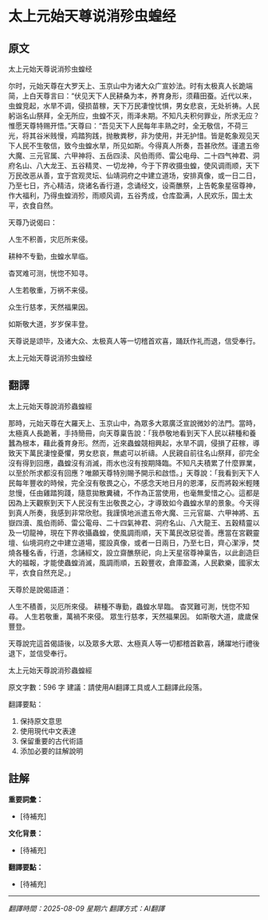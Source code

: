 # 太上元始天尊说消殄虫蝗经

## 原文

太上元始天尊说消殄虫蝗经

尔时，元始天尊在大罗天上、玉京山中为诸大众广宣妙法。时有太极真人长跪端简，上白天尊言曰：“伏见天下人民耕桑为本，养育身形，须藉田蚕。近代以来，虫蝗竞起，水旱不调，侵损苗稼，天下万民凄惶忧惧，男女悲哀，无处祈祷。人民躬诣名山祭拜，全无所应，虫蝗不灭，雨泽未期。不知凡夫积何罪业，所求无应？惟愿天尊特赐开悟。”天尊曰：“吾见天下人民每年丰熟之时，全无敬信，不荷三光，将其谷米贱慢，鸡踏狗践，抛散粪秽，非为使用，并无护惜。皆是乾象观见天下人民不生敬信，致今虫蝗水旱，所见如斯。今得真人所奏，吾甚欣然。谨遣五帝大魔、三元官属、六甲神将、五岳四渎、风伯雨师、雷公电母、二十四气神君、洞府名山、八大龙王、五谷精灵、一切龙神，今于下界收摄虫蝗，使风调雨顺，天下万民改恶从善，宜于宫观灵坛、仙靖洞府之中建立道场，安排真像，或一日二日，乃至七日，齐心精洁，烧诸名香行道，念诵经文，设斋醮祭，上告乾象星宿尊神，作大福利，乃得虫蝗消殄，雨顺风调，五谷秀成，仓库盈满，人民欢乐，国土太平，衣食自然。

天尊乃说偈曰：

人生不积善，灾厄所来侵。

耕种不专勤，虫蝗水旱临。

杳冥难可测，恍惚不知寻。

人生若敬重，万祸不来侵。

众生行慈孝，天然福果因。

如斯敬大道，岁岁保丰登。

天尊说是颂毕，及诸大众、太极真人等一切稽首欢喜，踊跃作礼而退，信受奉行。

太上元始天尊说消殄虫蝗经

## 翻譯

太上元始天尊說消殄蟲蝗經

那時，元始天尊在大羅天上、玉京山中，為眾多大眾廣泛宣說微妙的法門。當時，太極真人長跪著，手持簡冊，向天尊稟告說：「我恭敬地看到天下人民以耕種和養蠶為根本，藉此養育身形。然而，近來蟲蝗競相興起，水旱不調，侵損了莊稼，導致天下萬民淒惶憂懼，男女悲哀，無處可以祈禱。人民親自前往名山祭拜，卻完全沒有得到回應，蟲蝗沒有消滅，雨水也沒有按期降臨。不知凡夫積累了什麼罪業，以至於所求都沒有回應？唯願天尊特別賜予開示和啟悟。」天尊說：「我看到天下人民每年豐收的時候，完全沒有敬畏之心，不感念天地日月的恩澤，反而將穀米輕賤怠慢，任由雞踏狗踐，隨意拋散糞穢，不作為正當使用，也毫無愛惜之心。這都是因為上天觀察到天下人民沒有生出敬畏之心，才導致如今蟲蝗水旱的景象。今天得到真人所奏，我感到非常欣慰。我謹慎地派遣五帝大魔、三元官屬、六甲神將、五嶽四瀆、風伯雨師、雷公電母、二十四氣神君、洞府名山、八大龍王、五穀精靈以及一切龍神，現在下界收攝蟲蝗，使風調雨順，天下萬民改惡從善。應當在宮觀靈壇、仙境洞府之中建立道場，擺設真像，或者一日兩日，乃至七日，齊心潔淨，焚燒各種名香，行道，念誦經文，設立齋醮祭祀，向上天星宿尊神稟告，以此創造巨大的福報，才能使蟲蝗消滅，風調雨順，五穀豐收，倉庫盈滿，人民歡樂，國家太平，衣食自然充足。」

天尊於是說偈語道：

人生不積善，災厄所來侵。
耕種不專勤，蟲蝗水旱臨。
杳冥難可測，恍惚不知尋。
人生若敬重，萬禍不來侵。
眾生行慈孝，天然福果因。
如斯敬大道，歲歲保豐登。

天尊說完這首偈語後，以及眾多大眾、太極真人等一切都稽首歡喜，踴躍地行禮後退下，並信受奉行。

太上元始天尊說消殄蟲蝗經

原文字數：596 字
建議：請使用AI翻譯工具或人工翻譯此段落。

翻譯要點：
1. 保持原文意思
2. 使用現代中文表達
3. 保留重要的古代術語
4. 添加必要的註解說明


## 註解

**重要詞彙：**
- [待補充]

**文化背景：**
- [待補充]

**翻譯要點：**
- [待補充]

---
*翻譯時間：2025-08-09 星期六*
*翻譯方式：AI翻譯*
